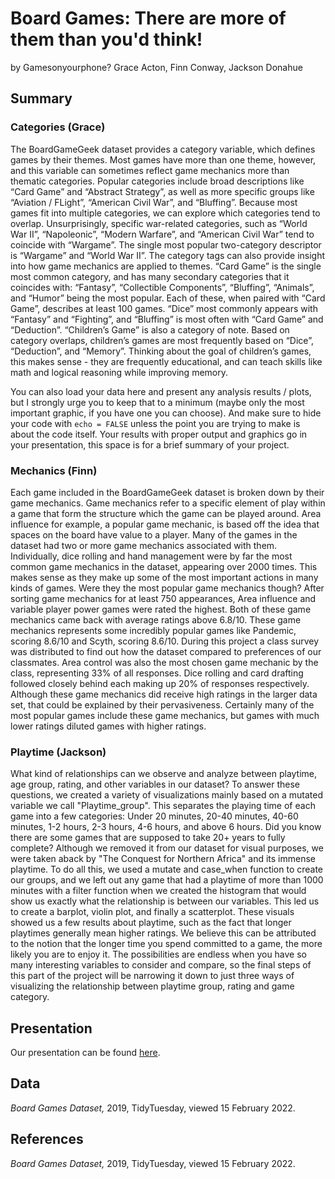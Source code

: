 Board Games: There are more of them than you'd think!
================
by Gamesonyourphone?
Grace Acton, Finn Conway, Jackson Donahue

## Summary

### Categories (Grace)

The BoardGameGeek dataset provides a category variable, which defines
games by their themes. Most games have more than one theme, however, and
this variable can sometimes reflect game mechanics more than thematic
categories. Popular categories include broad descriptions like “Card
Game” and “Abstract Strategy”, as well as more specific groups like
“Aviation / FLight”, “American Civil War”, and “Bluffing”. Because most
games fit into multiple categories, we can explore which categories tend
to overlap. Unsurprisingly, specific war-related categories, such as
“World War II”, “Napoleonic”, “Modern Warfare”, and “American Civil War”
tend to coincide with “Wargame”. The single most popular two-category
descriptor is “Wargame” and “World War II”. The category tags can also
provide insight into how game mechanics are applied to themes. “Card
Game” is the single most common category, and has many secondary
categories that it coincides with: “Fantasy”, “Collectible Components”,
“Bluffing”, “Animals”, and “Humor” being the most popular. Each of
these, when paired with “Card Game”, describes at least 100 games.
“Dice” most commonly appears with “Fantasy” and “Fighting”, and
“Bluffing” is most often with “Card Game” and “Deduction”. “Children’s
Game” is also a category of note. Based on category overlaps, children’s
games are most frequently based on “Dice”, “Deduction”, and “Memory”.
Thinking about the goal of children’s games, this makes sense - they are
frequently educational, and can teach skills like math and logical
reasoning while improving memory.

You can also load your data here and present any analysis results /
plots, but I strongly urge you to keep that to a minimum (maybe only the
most important graphic, if you have one you can choose). And make sure
to hide your code with `echo = FALSE` unless the point you are trying to
make is about the code itself. Your results with proper output and
graphics go in your presentation, this space is for a brief summary of
your project.

### Mechanics (Finn)

Each game included in the BoardGameGeek dataset is broken down by their
game mechanics. Game mechanics refer to a specific element of play
within a game that form the structure which the game can be played
around. Area influence for example, a popular game mechanic, is based
off the idea that spaces on the board have value to a player. Many of
the games in the dataset had two or more game mechanics associated with
them. Individually, dice rolling and hand management were by far the
most common game mechanics in the dataset, appearing over 2000 times.
This makes sense as they make up some of the most important actions in
many kinds of games. Were they the most popular game mechanics though?
After sorting game mechanics for at least 750 appearances, Area
influence and variable player power games were rated the highest. Both
of these game mechanics came back with average ratings above 6.8/10.
These game mechanics represents some incredibly popular games like
Pandemic, scoring 8.6/10 and Scyth, scoring 8.6/10. During this project
a class survey was distributed to find out how the dataset compared to
preferences of our classmates. Area control was also the most chosen
game mechanic by the class, representing 33% of all responses. Dice
rolling and card drafting followed closely behind each making up 20% of
responses respectively. Although these game mechanics did receive high
ratings in the larger data set, that could be explained by their
pervasiveness. Certainly many of the most popular games include these
game mechanics, but games with much lower ratings diluted games with
higher ratings.

### Playtime (Jackson)

What kind of relationships can we observe and analyze between playtime, age group, rating, and other variables in our dataset? To answer these questions, we created a variety of visualizations mainly based on a mutated variable we call "Playtime_group". This separates the playing time of each game into a few categories: Under 20 minutes, 20-40 minutes, 40-60 minutes, 1-2 hours, 2-3 hours, 4-6 hours, and above 6 hours. Did you know there are some games that are supposed to take 20+ years to fully complete? Although we removed it from our dataset for visual purposes, we were taken aback by "The Conquest for Northern Africa" and its immense playtime. To do all this, we used a mutate and case_when function to create our groups, and we left out any game that had a playtime of more than 1000 minutes with a filter function when we created the histogram that would show us exactly what the relationship is between our variables. This led us to create a barplot, violin plot, and finally a scatterplot. These visuals showed us a few results about playtime, such as the fact that longer playtimes generally mean higher ratings. We believe this can be attributed to the notion that the longer time you spend committed to a game, the more likely you are to enjoy it. The possibilities are endless when you have so many interesting variables to consider and compare, so the final steps of this part of the project will be narrowing it down to just three ways of visualizing the relationship between playtime group, rating and game category. 

## Presentation

Our presentation can be found [here](presentation/presentation.html).

## Data

_Board Games Dataset,_ 2019, TidyTuesday, viewed 15 February 2022.  

## References

_Board Games Dataset,_ 2019, TidyTuesday, viewed 15 February 2022.
